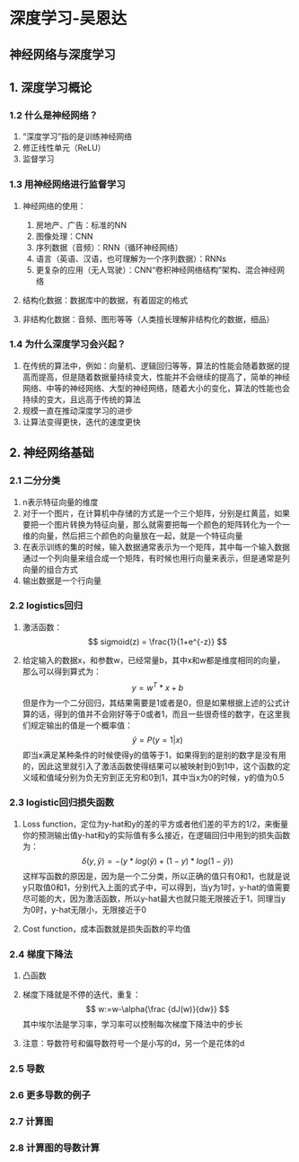 # 深度学习-吴恩达
## 神经网络与深度学习

## 1. 深度学习概论

### 1.2 什么是神经网络？

1. “深度学习”指的是训练神经网络
2. 修正线性单元（ReLU）
3. 监督学习

### 1.3 用神经网络进行监督学习

1. 神经网络的使用：
   1. 房地产、广告：标准的NN
   2. 图像处理：CNN
   3. 序列数据（音频）：RNN（循环神经网络）
   4. 语言（英语、汉语，也可理解为一个序列数据）：RNNs
   5. 更复杂的应用（无人驾驶）：CNN“卷积神经网络结构”架构、混合神经网络

2. 结构化数据：数据库中的数据，有着固定的格式

3. 非结构化数据：音频、图形等等（人类擅长理解非结构化的数据，细品）

### 1.4 为什么深度学习会兴起？

1. 在传统的算法中，例如：向量机、逻辑回归等等，算法的性能会随着数据的提高而提高，但是随着数据量持续变大，性能并不会继续的提高了，简单的神经网络、中等的神经网络、大型的神经网络，随着大小的变化，算法的性能也会持续的变大，且远高于传统的算法
2. 规模一直在推动深度学习的进步
3. 让算法变得更快，迭代的速度更快

## 2. 神经网络基础

### 2.1 二分分类

1. n表示特征向量的维度
2. 对于一个图片，在计算机中存储的方式是一个三个矩阵，分别是红黄蓝，如果要把一个图片转换为特征向量，那么就需要把每一个颜色的矩阵转化为一个一维的向量，然后把三个颜色的向量放在一起，就是一个特征向量
3. 在表示训练的集的时候，输入数据通常表示为一个矩阵，其中每一个输入数据通过一个列向量来组合成一个矩阵，有时候也用行向量来表示，但是通常是列向量的组合方式
4. 输出数据是一个行向量

### 2.2 logistics回归

1. 激活函数：
   $$
   sigmoid(z) = \frac{1}{1+e^{-z}}
   $$

2. 给定输入的数据x，和参数w，已经常量b，其中x和w都是维度相同的向量，那么可以得到算式为：
   $$
   y=w^T*x+b
   $$
   但是作为一个二分回归，其结果需要是1或者是0，但是如果根据上述的公式计算的话，得到的值并不会刚好等于0或者1，而且一些很奇怪的数字，在这里我们规定输出的值是一个概率值：
   $$
   \hat{y}=P(y=1|x)
   $$
   即当x满足某种条件的时候使得y的值等于1，如果得到的是别的数字是没有用的，因此这里就引入了激活函数使得结果可以被映射到0到1中，这个函数的定义域和值域分别为负无穷到正无穷和0到1，其中当x为0的时候，y的值为0.5

### 2.3 logistic回归损失函数

1. Loss function，定位为y-hat和y的差的平方或者他们差的平方的1/2，来衡量你的预测输出值y-hat和y的实际值有多么接近，在逻辑回归中用到的损失函数为：
   $$
   \delta(y,\hat{y})=-(y*log(\hat{y})+(1-y)*log(1-\hat{y}))
   $$
   这样写函数的原因是，因为是一个二分类，所以正确的值只有0和1，也就是说y只取值0和1，分别代入上面的式子中，可以得到，当y为1时，y-hat的值需要尽可能的大，因为激活函数，所以y-hat最大也就只能无限接近于1，同理当y为0时，y-hat无限小，无限接近于0

2. Cost function，成本函数就是损失函数的平均值

### 2.4 梯度下降法

1. 凸函数

2. 梯度下降就是不停的迭代，重复：
   $$
   w:=w-\alpha{\frac {dJ(w)}{dw}}
   $$
   其中埃尔法是学习率，学习率可以控制每次梯度下降法中的步长

3. 注意：导数符号和偏导数符号一个是小写的d，另一个是花体的d

### 2.5 导数

### 2.6 更多导数的例子    

### 2.7 计算图

### 2.8 计算图的导数计算

